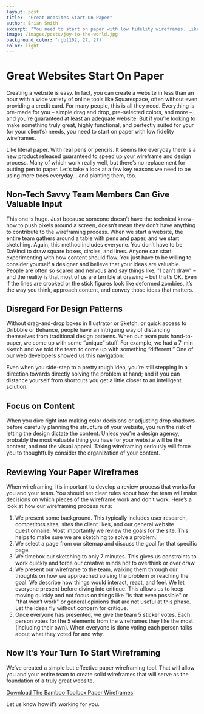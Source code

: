 ```yaml
---
layout: post
title:  "Great Websites Start On Paper"
author: Brian Smith
excerpt: "You need to start on paper with low fidelity wireframes. Like literal paper. With real pens or pencils."
image: /images/posts/joy-to-the-world.jpg
background_color: 'rgb(102, 27, 27)'
color: light
---
```


# Great Websites Start On Paper
Creating a website is easy. In fact, you can create a website in less than an hour with a wide variety of online tools like Squarespace, often without even providing a credit card. For many people, this is all they need. Everything is pre-made for you – simple drag and drop, pre-selected colors, and more – and you’re guaranteed at least an adequate website. But if you’re looking to make something truly great, highly functional, and perfectly suited for your (or your client’s) needs, you need to start on paper with low fidelity wireframes.

Like literal paper. With real pens or pencils. It seems like everyday there is a new product released guaranteed to speed up your wireframe and design process. Many of which work really well, but there’s no replacement for putting pen to paper. Let’s take a look at a few key reasons we need to be using more trees everyday… and planting them, too. 

## Non-Tech Savvy Team Members Can Give Valuable Input

This one is huge. Just because someone doesn’t have the technical know-how to push pixels around a screen, doesn’t mean they don’t have anything to contribute to the wireframing process. When we start a website, the entire team gathers around a table with pens and paper, and we start sketching. Again, this method includes everyone. You don’t have to be DaVinci to draw square boxes, circles, and lines. Anyone can start experimenting with how content should flow. You just have to be willing to consider yourself a designer and believe that your ideas are valuable. People are often so scared and nervous and say things like, "I can't draw" – and the reality is that most of us are terrible at drawing – but that’s OK. Even if the lines are crooked or the stick figures look like deformed zombies, it’s the way you think, approach content, and convey those ideas that matters.

## Disregard For Design Patterns
Without drag-and-drop boxes in Illustrator or Sketch, or quick access to Dribbble or Behance, people have an intriguing way of distancing themselves from traditional design patterns. When our team puts hand-to-paper, we come up with some “unique” stuff. For example, we had a 7-min sketch and we told the team to come up with something “different.” One of our web developers showed us this navigation:

Even when you side-step to a pretty rough idea, you’re still stepping in a direction towards directly solving the problem at hand; and if you can distance yourself from shortcuts you get a little closer to an intelligent solution.

## Focus on Content
When you dive right into making color decisions or adjusting drop shadows before carefully planning the structure of your website, you run the risk of letting the design dictate the content. Unless you’re a design agency, probably the most valuable thing you have for your website will be the content, and not the visual appeal. Taking wireframing seriously will force you to thoughtfully consider the organization of your content.
 
 
## Reviewing Your Paper Wireframes
When wireframing, it’s important to develop a review process that works for you and your team. You should set clear rules about how the team will make decisions on which pieces of the wireframe work and don’t work. Here’s a look at how our wireframing process runs:

1. We present some background. This typically includes user research, competitors sites, sites the client likes, and our general website questionnaire. Most importantly we review the goals for the site. This helps to make sure we are sketching to solve a problem. 
2. We select a page from our sitemap and discuss the goal for that specific page. 
3. We timebox our sketching to only 7 minutes. This gives us constraints to work quickly and force our creative minds not to overthink or over draw. 
4. We present our wireframe to the team, walking them through our thoughts on how we approached solving the problem or reaching the goal. We describe how things would interact, react, and feel. We let everyone present before diving into critique. This allows us to keep moving quickly and not focus on things like "is that even possible" or "that won’t work" or general opinions that are not useful at this phase. Let the ideas fly without concern for critique. 
5. Once everyone has presented, we give the team 5 sticker votes. Each person votes for the 5 elements from the wireframes they like the most (including their own). When everyone is done voting each person talks about what they voted for and why.

## Now It’s Your Turn To Start Wireframing
We’ve created a simple but effective paper wireframing tool. That will allow you and your entire team to create solid wireframes that will serve as the foundation of a truly great website. 

[Download The Bamboo Toolbox Paper Wireframes](https://bamboocreative.com/downloads/wireframes.pdf)

Let us know how it’s working for you. 


